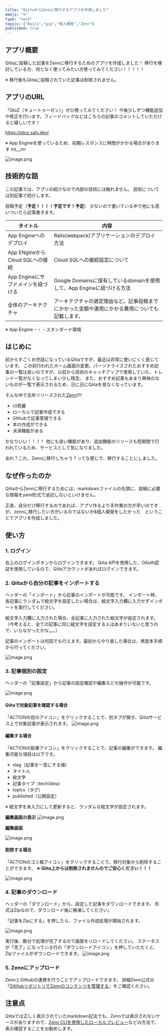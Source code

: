 ```yaml
---
title: "QiitaからZennに移行するアプリを作成しました" 
emoji: "🔯"
type: "tech" 
topics: ["Rails","gcp","個人開発","Zenn"]
published: true
---
```

## アプリ概要
Qiitaに投稿した記事をZennに移行するためのアプリを作成しました！
移行を検討している方、何となく使ってみたい方使ってみてください！！！！！

※ 移行後もQiitaに投稿されていた記事は削除されません。


## アプリのURL
「QtoZ（キュートゥーゼン）」ぜひ使ってみてください！
今後少しずつ機能追加や修正を行います。フィードバックなどはこちらの記事のコメントしていただけると嬉しいです！

https://qtoz.salv.dev/

※ App Engineを使っているため、初期レスポンスに時間がかかる場合があります m(__)m

![image.png](https://qiita-image-store.s3.ap-northeast-1.amazonaws.com/0/224082/76b81f76-45fb-1c4b-0f1d-637455c3185c.png)


## 技術的な話
この記事では、アプリの紹介なので内部の技術には触れません。
技術については別記事で紹介します。

投稿予定（**予定！！！！予定です！予定**）
少ないので書いている中で他にも思いついたら記事書きます。

| タイトル                           | 内容                                                         |
| ---------------------------------- | ------------------------------------------------------------ |
| App Engineへのデプロイ             | Rails(webpack)アプリケーションのデプロイ方法                 |
| App ENgineからCloud SQLへの接続    | Cloud SQLへの接続設定について                                |
| App Engineにサブドメインを紐づける | Google Domainsに保有しているdomainを使用して、App Engineに紐づける方法 |
| 全体のアーキテクチャ               | アーキテクチャの選定理由など。記事投稿までにかかった金額や運用にかかる費用についても記載します。 |



※ App Engine・・・スタンダード環境




## はじめに

前からすごくお世話になっているQiitaですが、最近は非常に使いにくく感じています。
この前行われたホーム画面の変更。パーソナライズされたおすすめ記事の一覧は良いのですが、以前から技術のキャッチアップで使用していた、トレンド一覧がなくなってしまい少し残念。
また、おすすめ記事もあまり興味のないものが一覧で表示されるため、日に日にQiitaを見なくなっています。

そんな中で去年リリースされた[Zenn](https://zenn.dev/)!!!!

- UI奇麗
- ローカルで記事作成できる
- GIthubで記事管理できる
- 本の作成ができる
- 決済機能がある

かなりいい！！！！
他にも良い機能があり、追加機能のリリースも短期間で行われているため、サービスとして気になりました。

あれ？これ、Zennに移行しちゃう？ってな感じで、移行することにしました。




## なぜ作ったのか

QiitaからZennに移行するためには、markdownファイルの先頭に、投稿に必要な情報をyaml形式で追記しないといけません。


正直、自分だけ移行するのであれば、アプリ作るより手作業の方が早いのですが、zennに移行したい方がいるのではないか&個人開発をしたかった　ということでアプリを作成しました。


## 使い方

### 1. ログイン
右上のログインボタンからログインできます。
Qiita APIを使用した、OAuth認証を使用しているので、Qiitaアカウントがあればログインできます。


### 2. Qiitaから自分の記事をインポートする
ヘッダーの「インポート」から記事のインポートが可能です。
インポート時、各記事にランダムで絵文字を設定したい場合は、絵文字入力欄に入力せずインポートを実行してください。

絵文字入力欄に入力された場合、全記事に入力された絵文字が設定されます。
（今考えると、全ての記事に同じ絵文字を設定する人はあまりいないと思うので、いらなかったかな。。。）

記事のインポートは何回でも行えます。最初からやり直した場合は、再度本手順から行ってください。

![image.png](https://qiita-image-store.s3.ap-northeast-1.amazonaws.com/0/224082/c460c5fc-0a54-be2d-f590-4b08c62d8cd8.png)


### 3. 記事個別の設定
ヘッダーの「記事設定」から記事の設定確認や編集などの操作が可能です。

![image.png](https://qiita-image-store.s3.ap-northeast-1.amazonaws.com/0/224082/9d5b5251-d956-cdde-4cbf-db7f923f9c67.png)



#### Qiitaで対象記事を確認する場合
「ACTIONの目のアイコン」をクリックすることで、別タブが開き、Qiitaサービス上で対象記事が表示されます。
![image.png](https://qiita-image-store.s3.ap-northeast-1.amazonaws.com/0/224082/cd677457-5a8f-0295-1392-af11cc094cdf.png)


#### 編集する場合
「ACTIONの鉛筆アイコン」をクリックすることで、記事の編集ができます。
編集可能な項目は以下です。

- slag（記事を一意にする値）
- タイトル
- 絵文字
- 記事タイプ（tech/idea）
- topics（タグ）
- published（公開設定）

※ 絵文字を未入力にして更新すると、ランダムな絵文字が設定されます。

**編集画面の表示**
![image.png](https://qiita-image-store.s3.ap-northeast-1.amazonaws.com/0/224082/914de47a-b6b4-ec49-c3c7-507cb5558ba0.png)

**編集画面**

![image.png](https://qiita-image-store.s3.ap-northeast-1.amazonaws.com/0/224082/88d25ebe-88cf-be81-c4fc-51c1e4daba4e.png)




#### 削除する場合
「ACTIONのゴミ箱アイコン」をクリックすることで、移行対象から削除することができます。
**※ Qiita上からは削除されませんのでご安心ください！！！**

![image.png](https://qiita-image-store.s3.ap-northeast-1.amazonaws.com/0/224082/a441e347-4ccf-54f9-3486-e02e7cef7a22.png)



### 4. 記事のダウンロード
ヘッダーの「ダウンロード」から、設定した記事をダウンロードできます。
形式はZipなので、ダウンロード後に解凍してください。

「記事をZipにする」を押したら、ファイル作成処理が開始されます。

![image.png](https://qiita-image-store.s3.ap-northeast-1.amazonaws.com/0/224082/4b01a9a6-cb37-8db4-b7de-f30cc7a9d181.png)


実行後、数分で処理が完了するので画面をリロードしてください。
ステータスが「完了」になっている行の「ダウンロードアイコン」を押していただくと、Zipファイルがダウンロードできます。
![image.png](https://qiita-image-store.s3.ap-northeast-1.amazonaws.com/0/224082/fe952c5b-c01f-a415-1ca4-5c86dc27e79f.png)


### 5. Zennにアップロード
ZennとGithubの連携を行うことでアップロードできます。
詳細Zenn公式の「[GitHubリポジトリでZennのコンテンツを管理する](https://zenn.dev/zenn/articles/connect-to-github)」をご確認ください。


## 注意点
Qiitaでは正しく表示されていたmarkdown記法でも、Zennでは表示されないケースがありますので、[Zenn CLIを使用したローカルプレビュー](https://zenn.dev/zenn/articles/zenn-cli-guide#%E3%83%97%E3%83%AC%E3%83%93%E3%83%A5%E3%83%BC%E3%81%99%E3%82%8B)などの方法で、表示確認することをお勧めします。
